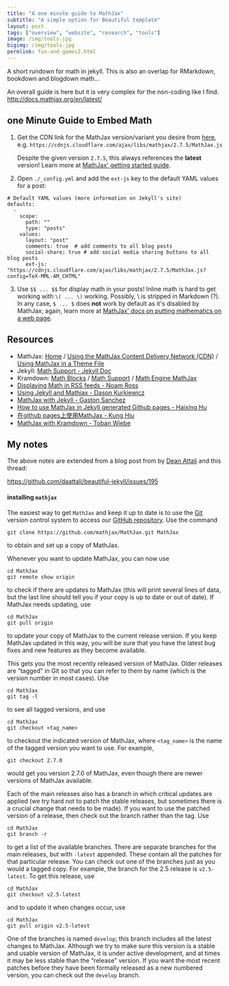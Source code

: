 ```yaml
---
title: "A one minute guide to MathJax"
subtitle: "A simple option for Beautiful template"
layout: post
tags: ["overview", "website", "research", "tools"]
image: /img/tools.jpg
bigimg: /img/tools.jpg
permlink: fun-and-games2.html
---
```


A short rundown for math in jekyll. This is also an overlap for RMarkdown, bookdown and blogdown math...

An overall guide is here but it is very complex for the non-coding like I find. http://docs.mathjax.org/en/latest/

## one Minute Guide to Embed Math

1. Get the CDN link for the MathJax version/variant you desire from [here](http://docs.mathjax.org/en/latest/configuration.html), e.g. `https://cdnjs.cloudflare.com/ajax/libs/mathjax/2.7.5/MathJax.js`

   Despite the given version `2.7.5`, this always references the **latest** version! Learn more at [MathJax' getting started guide](https://www.mathjax.org/#gettingstarted).

2. Open `./_config.yml` and add the `ext-js` key to the default YAML values for a post:

```
# Default YAML values (more information on Jekyll's site)
defaults:
  -
    scope:
      path: ""
      type: "posts"
    values:
      layout: "post"
      comments: true  # add comments to all blog posts
      social-share: true # add social media sharing buttons to all blog posts
      ext-js: "https://cdnjs.cloudflare.com/ajax/libs/mathjax/2.7.5/MathJax.js?config=TeX-MML-AM_CHTML"
```

3. Use `$$ ... $$` for display math in your posts! Inline math is hard to get working with `\( ... \)` working. Possibly, \ is stripped in Markdown (?). In any case, `$ ... $` does **not** work by default as it's disabled by MathJax; again, learn more at [MathJax' docs on putting mathematics on a web page](https://docs.mathjax.org/en/latest/start.html#putting-mathematics-in-a-web-page).

## Resources

- MathJax: [Home](https://www.mathjax.org/) / [Using the MathJax Content Delivery Network (CDN)](http://docs.mathjax.org/en/latest/start.html#using-the-mathjax-content-delivery-network-cdn) / [Using MathJax in a Theme File](http://docs.mathjax.org/en/latest/misc/platforms.html?highlight=jekyll#using-mathjax-in-a-theme-file)
- Jekyll: [Math Support - Jekyll Doc](https://jekyllrb.com/docs/extras/#math-support)
- Kramdown: [Math Blocks](http://kramdown.gettalong.org/syntax.html#math-blocks) / [Math Support](http://kramdown.gettalong.org/converter/html.html#math-support) / [Math Engine MathJax](http://kramdown.gettalong.org/math_engine/mathjax.html)
- [Displaying Math in RSS feeds - Noam Ross](http://www.noamross.net/blog/2012/4/4/math-in-rss-feeds.html)
- [Using Jekyll and Mathjax - Dason Kurkiewicz](http://dasonk.github.io/blog/2012/10/09/Using-Jekyll-and-Mathjax.html)
- [MathJax with Jekyll - Gaston Sanchez](http://gastonsanchez.com/opinion/2014/02/16/Mathjax-with-jekyll/)
- [How to use MathJax in Jekyll generated Github pages - Haixing Hu](http://haixing-hu.github.io/programming/2013/09/20/how-to-use-mathjax-in-jekyll-generated-github-pages/)
- [在github pages上使用MathJax - Kung Hiu](http://www.anaharb.com/2014/0215/Jekyll-MathJax/)
- [MathJax with Kramdown - Toban Wiebe](http://tobanwiebe.com/blog/2016/02/mathjax-kramdown)




## My notes

The above notes are extended from a blog post from by [Dean Attali](https://github.com/daattali) and this thread: 

https://github.com/daattali/beautiful-jekyll/issues/195



#### installing `mathjax`

The easiest way to get `MathJax` and keep it up to date is to use the [Git](http://git-scm.com/) version control system to access our [GitHub repository](https://github.com/mathjax/MathJax). Use the command

```
git clone https://github.com/mathjax/MathJax.git MathJax
```

to obtain and set up a copy of MathJax.

Whenever you want to update MathJax, you can now use

```
cd MathJax
git remote show origin
```

to check if there are updates to MathJax (this will print several lines of data, but the last line should tell you if your copy is up to date or out of date). If MathJax needs updating, use

```
cd MathJax
git pull origin
```

to update your copy of MathJax to the current release version. If you keep MathJax updated in this way, you will be sure that you have the latest bug fixes and new features as they become available.

This gets you the most recently released version of MathJax. Older releases are “tagged” in Git so that you can refer to them by name (which is the version number in most cases). Use

```
cd MathJax
git tag -l
```

to see all tagged versions, and use

```
cd MathJax
git checkout <tag_name>
```

to checkout the indicated version of MathJax, where `<tag_name>` is the name of the tagged version you want to use. For example,

```
git checkout 2.7.0
```

would get you version 2.7.0 of MathJax, even though there are newer versions of MathJax available.

Each of the main releases also has a branch in which critical updates are applied (we try hard not to patch the stable releases, but sometimes there is a crucial change that needs to be made). If you want to use the patched version of a release, then check out the branch rather than the tag. Use

```
cd MathJax
git branch -r
```

to get a list of the available branches. There are separate branches for the main releases, but with `-latest` appended. These contain all the patches for that particular release. You can check out one of the branches just as you would a tagged copy. For example, the branch for the 2.5 release is `v2.5-latest`. To get this release, use

```
cd MathJax
git checkout v2.5-latest
```

and to update it when changes occur, use

```
cd MathJax
git pull origin v2.5-latest
```

One of the branches is named `develop`; this branch includes all the latest changes to MathJax. Although we try to make sure this version is a stable and usable version of MathJax, it is under active development, and at times it may be less stable than the “release” version. If you want the most recent patches before they have been formally released as a new numbered version, you can check out the `develop` branch.